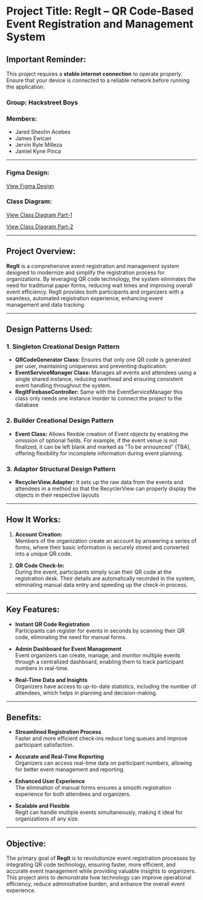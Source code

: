 # Project Title: RegIt – QR Code-Based Event Registration and Management System

## Important Reminder: 
This project requires a **stable internet connection** to operate properly. Ensure that your device is connected to a reliable network before running the application.


### **Group:** Hackstreet Boys

### Members:
- Jared Sheohn Acebes
- James Ewican
- Jervin Ryle Milleza
- Jamiel Kyne Pinca

---

### Figma Design:
[View Figma Design](https://www.figma.com/design/rp07a9QJX8UqlpdMU4U4TD/Capstone?node-id=0-1&t=Vm6zcFJn4uRQTgu9-1)

### Class Diagram:
[View Class Diagram Part-1](https://lucid.app/lucidchart/59aadb00-35b2-4540-82e2-3cbe8858e335/edit?invitationId=inv_33673637-acf1-48ba-b3ea-faf7053048f4&fbclid=IwZXh0bgNhZW0CMTEAAR0xfiTdkHPSL44FXmbIo95U2XfGb4g_JW2s4bpA81364KX14_p6TgKNfQU_aem_mtnW283TWKrhedhrg8jfWA&page=0_0#)

[View Class Diagram Part-2](https://lucid.app/lucidchart/00319354-0ff8-4284-bd4d-7faafdb14f94/edit?viewport_loc=-1012%2C-705%2C4573%2C2157%2C0_0&invitationId=inv_a22dffd6-9a8e-40bc-b753-1dd8d51b2708)

---

## Project Overview:

**RegIt** is a comprehensive event registration and management system designed to modernize and simplify the registration process for organizations. By leveraging QR code technology, the system eliminates the need for traditional paper forms, reducing wait times and improving overall event efficiency. RegIt provides both participants and organizers with a seamless, automated registration experience, enhancing event management and data tracking.

---
## Design Patterns Used:

### 1. **Singleton Creational Design Pattern**
   - **QRCodeGenerator Class:** Ensures that only one QR code is generated per user, maintaining uniqueness and preventing duplication.
   - **EventServiceManager Class:** Manages all events and attendees using a single shared instance, reducing overhead and ensuring consistent event handling throughout the system.
   - **RegItFirebaseController:** Same with the EventServiceManager this class only needs one instance inorder to connect the project to the database 

### 2. **Builder Creational Design Pattern**
   - **Event Class:** Allows flexible creation of Event objects by enabling the omission of optional fields. For example, if the event venue is not finalized, it can be left blank and marked as "To be announced" (TBA), offering flexibility for incomplete information during event planning.

### 3. **Adaptor Structural Design Pattern**
   - **RecyclerView.Adapter:** It sets up the raw data from the events and attendees in a method so that the RecyclerView can properly display the objects in their respective layouts

---
## How It Works:

1. **Account Creation:**  
   Members of the organization create an account by answering a series of forms, where their basic information is securely stored and converted into a unique QR code.

2. **QR Code Check-In:**  
   During the event, participants simply scan their QR code at the registration desk. Their details are automatically recorded in the system, eliminating manual data entry and speeding up the check-in process.

---

## Key Features:

- **Instant QR Code Registration**  
   Participants can register for events in seconds by scanning their QR code, eliminating the need for manual forms.

- **Admin Dashboard for Event Management**  
   Event organizers can create, manage, and monitor multiple events through a centralized dashboard, enabling them to track participant numbers in real-time.

- **Real-Time Data and Insights**  
   Organizers have access to up-to-date statistics, including the number of attendees, which helps in planning and decision-making.

---

## Benefits:

- **Streamlined Registration Process**  
   Faster and more efficient check-ins reduce long queues and improve participant satisfaction.

- **Accurate and Real-Time Reporting**  
   Organizers can access real-time data on participant numbers, allowing for better event management and reporting.

- **Enhanced User Experience**  
   The elimination of manual forms ensures a smooth registration experience for both attendees and organizers.

- **Scalable and Flexible**  
   RegIt can handle multiple events simultaneously, making it ideal for organizations of any size.

---

## Objective:

The primary goal of **RegIt** is to revolutionize event registration processes by integrating QR code technology, ensuring faster, more efficient, and accurate event management while providing valuable insights to organizers. This project aims to demonstrate how technology can improve operational efficiency, reduce administrative burden, and enhance the overall event experience.

